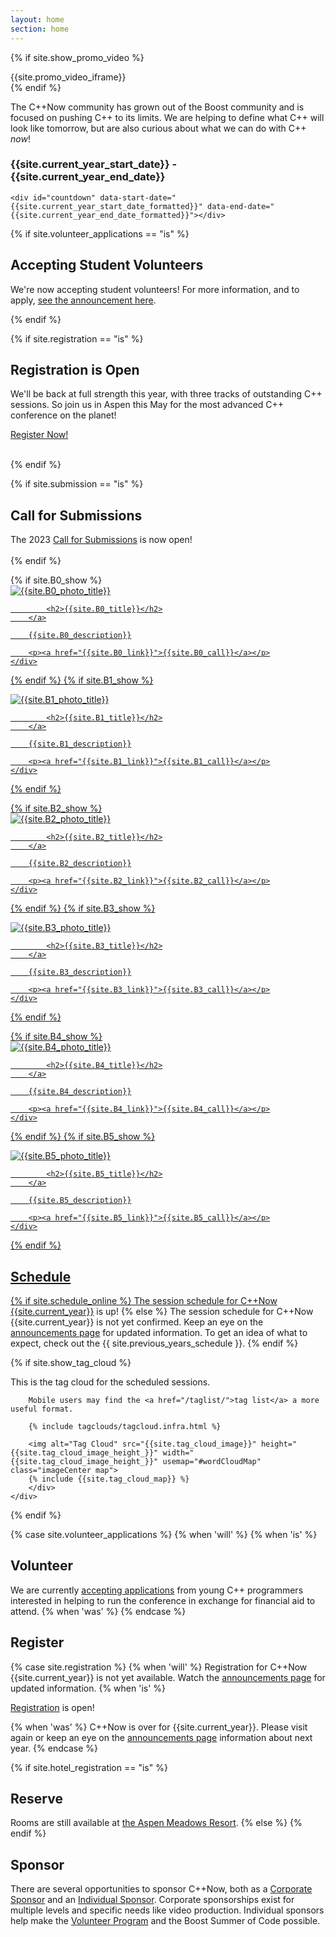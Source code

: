 ```yaml
---
layout: home
section: home
---
```


{% if site.show_promo_video %}
<div class="homeBoxes">
    <div class="homeBoxesLeft">
        {{site.promo_video_iframe}}
    </div>
</div>
{% endif %}

The C++Now community has grown out of the Boost community and is focused on pushing C++ to its limits. We are helping to define what C++ will look like tomorrow, but are also curious about what we can do with C++ <i>now</i>!

<div class="textCenter">
    <h3>
        <span class="nowrap">{{site.current_year_start_date}}</span> - <span class="nowrap">{{site.current_year_end_date}}</span>
    </h3>

    <div id="countdown" data-start-date="{{site.current_year_start_date_formatted}}" data-end-date="{{site.current_year_end_date_formatted}}"></div>
</div>

{% if site.volunteer_applications == "is" %}
<br>
## Accepting Student Volunteers

We're now accepting student volunteers!  For more information, and to apply, <a href="/announcements/2023/01/2023-call-for-student-volunteers/">see the announcement here</a>.

{% endif %}

{% if site.registration == "is" %}
<br>
## Registration is Open

We'll be back at full strength this year, with three tracks of outstanding C++ sessions.  So join us in Aspen this May for the most advanced C++ conference on the planet!

<!-- <a href="/announcements/2023/01/2023-registration-is-open/">Registration for 2023 is now open!</a> -->
<div class="textCenter">
<a href="/announcements/2023/01/2023-registration-is-open/" class="buttonPrimaryLarge">Register Now!</a>
</div>
<br>

{% endif %}


{% if site.submission == "is" %}

## Call for Submissions

The 2023 <a href="{{site.last_cfs}}">Call for Submissions</a> is now open!
<br>
<br>
{% endif %}


<div class="homeBoxes">
{% if site.B0_show %}
    <div class="homeBoxesLeft">
        <a href="{{site.B0_link}}" class="homeBoxesTitle" title="{{site.B0_photo_title}}">
            <img src="{{site.B0_photo}}" alt="{{site.B0_photo_title}}">

            <h2>{{site.B0_title}}</h2>
        </a>

        {{site.B0_description}}

        <p><a href="{{site.B0_link}}">{{site.B0_call}}</a></p>
    </div>
{% endif %}
{% if site.B1_show %}
    <div class="homeBoxesRight">
        <a href="{{site.B1_link}}" class="homeBoxesTitle" title="{{site.B1_photo_title}}">
            <img src="{{site.B1_photo}}" alt="{{site.B1_photo_title}}">

            <h2>{{site.B1_title}}</h2>
        </a>

        {{site.B1_description}}

        <p><a href="{{site.B1_link}}">{{site.B1_call}}</a></p>
    </div>
{% endif %}
</div>

<div class="homeBoxes">
{% if site.B2_show %}
    <div class="homeBoxesLeft">
        <a href="{{site.B2_link}}" class="homeBoxesTitle" title="{{site.B2_photo_title}}">
            <img src="{{site.B2_photo}}" alt="{{site.B2_photo_title}}">

            <h2>{{site.B2_title}}</h2>
        </a>

        {{site.B2_description}}

        <p><a href="{{site.B2_link}}">{{site.B2_call}}</a></p>
    </div>
{% endif %}
{% if site.B3_show %}
    <div class="homeBoxesRight">
        <a href="{{site.B3_link}}" class="homeBoxesTitle" title="{{site.B3_photo_title}}">
            <img src="{{site.B3_photo}}" alt="{{site.B3_photo_title}}">

            <h2>{{site.B3_title}}</h2>
        </a>

        {{site.B3_description}}

        <p><a href="{{site.B3_link}}">{{site.B3_call}}</a></p>
    </div>
{% endif %}
</div>

<div class="homeBoxes">
{% if site.B4_show %}
    <div class="homeBoxesLeft">
        <a href="{{site.B4_link}}" class="homeBoxesTitle" title="{{site.B4_photo_title}}">
            <img src="{{site.B4_photo}}" alt="{{site.B4_photo_title}}">

            <h2>{{site.B4_title}}</h2>
        </a>

        {{site.B4_description}}

        <p><a href="{{site.B4_link}}">{{site.B4_call}}</a></p>
    </div>
{% endif %}
{% if site.B5_show %}
    <div class="homeBoxesRight">
        <a href="{{site.B5_link}}" class="homeBoxesTitle" title="{{site.B5_photo_title}}">
            <img src="{{site.B5_photo}}" alt="{{site.B5_photo_title}}">

            <h2>{{site.B5_title}}</h2>
        </a>

        {{site.B5_description}}

        <p><a href="{{site.B5_link}}">{{site.B5_call}}</a></p>
    </div>
{% endif %}
</div>

<script type="application/ld+json">
{
  "@context": "https://schema.org",
  "@type": "Event",
  "name": "C++Now 2023",
  "startDate": "2023-05-07T15:00",
  "endDate": "2023-05-12T18:00",
  "image": [
    "http://cppnow.org/assets/img/theme/CppNowLogo.svg"
   ],
  "description": "{{ site.description }}",
  "offers": {
    "@type": "Offer",
    "url": "http://cppnow.org/registration/",
    "price": "1500",
    "priceCurrency": "USD",
    "availability": "http://schema.org/InStock",
    "validFrom": "2022-05-01T16:00",
    "offeredBy": {
        "@type": "Organization",
        "name": "Boost Libraries",
        "url": "http://boost.org/"
      },
    "seller": {
        "@type": "Organization",
        "name": "Boost Libraries",
        "url": "http://boost.org/"
      }
  },
  "organizer": {
    "@type": "Person",
    "familyName": "Steagall",
    "givenName": "Bob"},
  "audience": {
    "@type": "Audience",
    "audienceType": "C++ programmers"
  },
  "eventStatus": "http://schema.org/EventScheduled",
  "funder": {
    "@type": "Organization",
    "name": "Boost Libraries",
    "url": "http://boost.org/"
  },
  "inLanguage": "en",
  "isAccessibleForFree": false,
  "sponsor": [
    {
        "@type": "Organization",
        "name": "Bloomberg LP",
        "url": "http://techatbloomberg.com/"},
    {
        "@type": "Organization",
        "name": "C++ Alliance",
        "url": "http://cpp.al/"},
    {
        "@type": "Organization",
        "name": "Commvault",
        "url": "http://www.commvault.com/"},
    {
        "@type": "Organization",
        "name": "Ciere Consulting",
        "url": "http://ciere.com/"},
    {
        "@type": "Organization",
        "name": "Jet Brains",
        "url": "http://www.jetbrains.com/"}]
}
</script>

## Schedule

{% if site.schedule_online %}
The [session schedule for C++Now {{site.current_year}}](/schedule/) is up!
{% else %}
The session schedule for C++Now {{site.current_year}} is not yet confirmed. Keep an eye on the [announcements page](/announcements/) for updated information. To get an idea of what to expect, check out the {{ site.previous_years_schedule }}.
{% endif %}

{% if site.show_tag_cloud %}
<div class="homeBoxes">
    <div class="homeBoxesLeft">
        <div>
        This is the tag cloud for the scheduled sessions.


        Mobile users may find the <a href="/taglist/">tag list</a> a more useful format.

        {% include tagclouds/tagcloud.infra.html %}

        <img alt="Tag Cloud" src="{{site.tag_cloud_image}}" height="{{site.tag_cloud_image_height_}}" width="{{site.tag_cloud_image_height_}}" usemap="#wordCloudMap" class="imageCenter map">
        {% include {{site.tag_cloud_map}} %}
        </div>
    </div>
</div>
{% endif %}


{% case site.volunteer_applications %}
  {% when 'will' %}
  {% when 'is' %}
## Volunteer

We are currently <a href="/about/volunteer_program/">accepting applications</a> from young C++ programmers interested in helping to run the conference in exchange for financial aid to attend.
  {% when 'was' %}
{% endcase %}


## Register

{% case site.registration %}
  {% when 'will' %}
Registration for C++Now {{site.current_year}} is not yet available. Watch the [announcements page](/announcements/) for updated information.
  {% when 'is' %}

<a href="/registration/">Registration</a> is open!

  {% when 'was' %}
C++Now is over for {{site.current_year}}. Please visit again or keep an eye on the [announcements page](/announcements/) information about next year.
{% endcase %}

{% if site.hotel_registration == "is" %}
## Reserve

Rooms are still available at <a href="/location/lodging/" class="a">the Aspen Meadows Resort</a>.
{% else %}
{% endif %}

## Sponsor

There are several opportunities to sponsor C++Now, both as a [Corporate Sponsor](/about/corporate_sponsors/) and an [Individual Sponsor](/about/individual_sponsors/). Corporate sponsorships exist for multiple levels and specific needs like video production. Individual sponsors help make the [Volunteer Program](/about/volunteer_program/) and the Boost Summer of Code possible.
